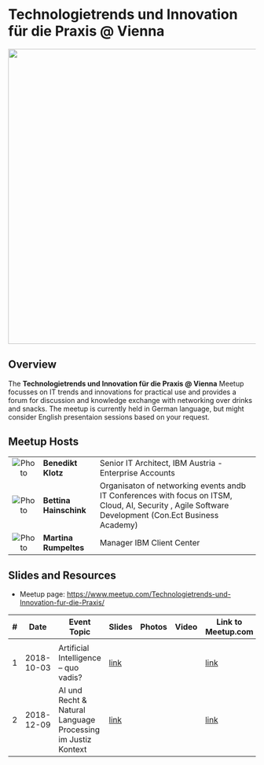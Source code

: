 # Technologietrends und Innovation für die Praxis @ Vienna

<img src="https://github.com/TIPVienna/meetups/blob/master/logos/916376216.jpg" width="600"> 

## Overview

The **Technologietrends und Innovation für die Praxis @ Vienna** Meetup focusses on IT trends and innovations for practical use and provides a forum for discussion and knowledge exchange with networking over drinks and snacks.
The meetup is currently held in German language, but might consider English presentaion sessions based on your request.


## Meetup Hosts

|   |   |   |
|:-:|:-|:-|
|![Photo]()         | **Benedikt Klotz** |        Senior IT Architect, IBM Austria - Enterprise Accounts |
|![Photo]()                                      | **Bettina Hainschink** | Organisaton of networking events andb IT Conferences with focus on ITSM, Cloud, AI, Security , Agile Software Development (Con.Ect Business Academy) |
|![Photo]()                                      | **Martina Rumpeltes** | Manager IBM Client Center |



## Slides and Resources
* Meetup page: https://www.meetup.com/Technologietrends-und-Innovation-fur-die-Praxis/

| #    | Date       | Event Topic                           | Slides |   Photos | Video | Link to Meetup.com |
| ---- | ---------- | ------------------------------------- | ------ | -------- | ----- | ------------------ |
|      |            |                                       |        |          |       |                    |
| 1    | 2018-10-03 | Artificial Intelligence – quo vadis?  |[link](https://github.com/TIPVienna/meetups/tree/master/events/event_1)      |          |        | [link](https://www.meetup.com/Technologietrends-und-Innovation-fur-die-Praxis/events/263829460/)  |
| 2    | 2018-12-09 |AI und Recht & Natural Language Processing im Justiz Kontext  |[link](https://github.com/TIPVienna/meetups/tree/master/events/event_2)      |          |        | [link](https://www.meetup.com/Technologietrends-und-Innovation-fur-die-Praxis/events/266050576/)  |
